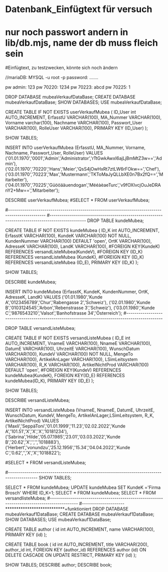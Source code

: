# Datenbank_Einfügtext für versuch
# nur noch passwort andern in lib/db.mjs, name der db muss fleich sein
#Einfügtext, zu testzwecken, könnte sich noch ändern

//mariaDB:
MYSQL -u root -p
password: .......

pw admin:   123
pw 70220:   1234
pw 70223:   abcd
pw 70225:   1


DROP DATABASE mubeaVerkaufDataBase;
CREATE DATABASE mubeaVerkaufDataBase;
SHOW DATABASES;
USE mubeaVerkaufDataBase;

 
CREATE TABLE IF NOT EXISTS userVerkaufMubea (
ID_User int AUTO_INCREMENT,
ErfasstU VARCHAR(100),
MA_Nummer VARCHAR(100),
Vorname varchar(100),
Nachname VARCHAR(100),
Passwort_User VARCHAR(100),
RolleUser VARCHAR(100),
PRIMARY KEY (ID_User)
);

SHOW TABLES;

INSERT INTO userVerkaufMubea
(ErfasstU, MA_Nummer, Vorname, Nachname, Passwort_User, RolleUser)
VALUES 
('01.01.1970','0001','Admin','Administrator','rTtGwkAwxI6ajLjBmMtZ3w==','Admin'),
('02.01.1970','70220','Hans','Meier','QsS4jOwHxRt7ztLW6rFOkw==','Chef'),
('03.01.1970','70223','Max','Mustermann','TKToMaJyQLLbXE0n7Bx2fQ==','Mitarbeiter'),
('04.01.1970','70225','Güööääuendogan','MééàèaeTurc','v9fOXIvcjOuJeDRAnY2+Mw==','Mitarbeiter');

DESCRIBE userVerkaufMubea;
#SELECT * FROM userVerkaufMubea;

#------------------------------------------------------------------------------------------------
#------------------------------------------------------------------------------------------------
DROP TABLE kundeMubea;

CREATE TABLE IF NOT EXISTS kundeMubea (
ID_K int AUTO_INCREMENT,
ErfasstK VARCHAR(100),
KundeK VARCHAR(100) NOT NULL,
KundenNummer VARCHAR(100) DEFAULT 'open',
OrtK VARCHAR(100),
AdresseK VARCHAR(100),
LandK VARCHAR(100),
#FOREIGN KEY(KundeK) REFERENCES versandListeMubea(KundeV),
#FOREIGN KEY (ID_K) REFERENCES versandListeMubea (KundeK),
#FOREIGN KEY (ID_K) REFERENCES versandListeMubea (ID_E),
PRIMARY KEY (ID_K)
);

SHOW TABLES;

DESCRIBE kundeMubea;

INSERT INTO kundeMubea
(ErfasstK, KundeK, KundenNummer, OrtK, AdresseK, LandK)
VALUES
('01.01.1980','Kunde A','0123456789','Chur','Rabengasse 2','Schweiz'),
('02.01.1980','Kunde B','0103124545','Arbon','Rebenstrasse 3','Schweiz'),
('03.01.1980','Kunde C','9876543210','Valsot','Banhofstrasse 34','Österreich');
#------------------------------------------------------------------------------------------------

DROP TABLE versandListeMubea;

CREATE TABLE IF NOT EXISTS versandListeMubea (
ID_E int AUTO_INCREMENT,
VnameE VARCHAR(100),
NnameE VARCHAR(100),
DatumE VARCHAR(100),
UhrzeitE VARCHAR(100),
WunschDatum VARCHAR(100),
KundeV VARCHAR(100) NOT NULL,
MengeTo VARCHAR(100),
ArtikelAnLager VARCHAR(100),
LSimLeitsystem VARCHAR(100),
R_K VARCHAR(100),
ArtikelNichtProd VARCHAR(100)  DEFAULT 'open',
#FOREIGN KEY(KundeV) REFERENCES kundeMubea(KundeK),
FOREIGN KEY(ID_E) REFERENCES kundeMubea(ID_K),
PRIMARY KEY (ID_E)
);

SHOW TABLES;

DESCRIBE versandListeMubea;

INSERT INTO versandListeMubea
(VnameE, NnameE, DatumE, UhrzeitE, WunschDatum, KundeV, MengeTo, ArtikelAnLager,LSimLeitsystem, R_K, ArtikelNichtProd)
VALUES
('Maxli','SeppäToni','01.01.1999','11.23','02.02.2022','Kunde A','101.51','X','X','X','10181234'),
('Sabrina','Hilde','05.07.1985','23.01','03.03.2022','Kunde B','20.62','X','','','1018883'),
('Herbert','vonundzu','25.12.1956','15.34','04.04.2022','Kunde C','0.62','','X','X','1018822');

#SELECT * FROM versandListeMubea;

#--------------------------------------------------------------------------------------------
SHOW TABLES;

SELECT * FROM kundeMubea;
UPDATE kundeMubea SET KundeK ='Firma Brosch' WHERE ID_K=1;
SELECT * FROM kundeMubea;
SELECT * FROM versandlisteMubea;
#--------------------------------------------------------------------------------------------
#---------------------***************************+funktioniert
DROP DATABASE mubeaVerkauf1DataBase;
CREATE DATABASE mubeaVerkauf1DataBase;
SHOW DATABASES;
USE mubeaVerkauf1DataBase;

CREATE TABLE author (
id int AUTO_INCREMENT,
name VARCHAR(100),
PRIMARY KEY (id)
);

CREATE TABLE book (
id int AUTO_INCREMENT,
title VARCHAR(200),
author_id int,
FOREIGN KEY (author_id) REFERENCES author (id)
ON DELETE CASCADE
ON UPDATE RESTRICT,
PRIMARY KEY (id)
);

SHOW TABLES;
DESCRIBE author;
DESCRIBE book;